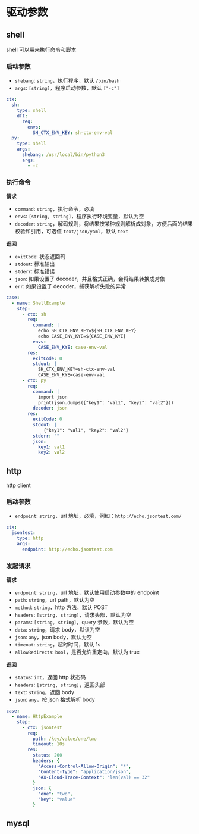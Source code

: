 # 驱动参数

## shell

shell 可以用来执行命令和脚本

### 启动参数

- `shebang`: `string`，执行程序，默认 `/bin/bash`
- `args`: `[string]`，程序启动参数，默认 `["-c"]`

```yaml
ctx:
  sh:
    type: shell
    dft:
      req:
        envs:
          SH_CTX_ENV_KEY: sh-ctx-env-val
  py:
    type: shell
    args:
      shebang: /usr/local/bin/python3
      args:
        - -c
```

### 执行命令

**请求**

- `command`: `string`，执行命令，必填
- `envs`: `[string, string]`，程序执行环境变量，默认为空
- `decoder`: `string`，解码规则，将结果按某种规则解析成对象，方便后面的结果校验和引用，可选值 `text/json/yaml`，默认 `text`

**返回**

- `exitCode`: 状态返回码
- `stdout`: 标准输出
- `stderr`: 标准错误
- `json`: 如果设置了 decoder，并且格式正确，会将结果转换成对象
- `err`: 如果设置了 decoder，捕获解析失败的异常

```yaml
case:
  - name: ShellExample
    step:
      - ctx: sh
        req:
          command: |
            echo SH_CTX_ENV_KEY=${SH_CTX_ENV_KEY}
            echo CASE_ENV_KYE=${CASE_ENV_KYE}
          envs:
            CASE_ENV_KYE: case-env-val
        res:
          exitCode: 0
          stdout: |
            SH_CTX_ENV_KEY=sh-ctx-env-val
            CASE_ENV_KYE=case-env-val
      - ctx: py
        req:
          command: |
            import json
            print(json.dumps({"key1": "val1", "key2": "val2"}))
          decoder: json
        res:
          exitCode: 0
          stdout: |
              {"key1": "val1", "key2": "val2"}
          stderr: ""
          json:
            key1: val1
            key2: val2
```

## http

http client

### 启动参数

- `endpoint`: `string`，url 地址，必填，例如：`http://echo.jsontest.com/`

```yaml
ctx:
  jsontest:
    type: http
    args:
      endpoint: http://echo.jsontest.com
```

### 发起请求

**请求**

- `endpoint`: `string`，url 地址，默认使用启动参数中的 endpoint
- `path`: `string`，url path，默认为空
- `method`: `string`，http 方法，默认 POST
- `headers`: `[string, string]`，请求头部，默认为空
- `params`: `[string, string]`，query 参数，默认为空
- `data`: `string`，请求 body，默认为空
- `json`: `any`，json body，默认为空
- `timeout`: `string`，超时时间，默认 1s
- `allowRedirects`: `bool`，是否允许重定向，默认为 true


**返回**

- `status`: `int`，返回 http 状态码
- `headers`: `[string, string]`，返回头部
- `text`: `string`，返回 body
- `json`: `any`，按 json 格式解析 body

```yaml
case:
  - name: HttpExample
    step:
      - ctx: jsontest
        req:
          path: /key/value/one/two
          timeout: 10s
        res:
          status: 200
          headers: {
            "Access-Control-Allow-Origin": "*",
            "Content-Type": "application/json",
            "#X-Cloud-Trace-Context": "len(val) == 32"
          }
          json: {
            "one": "two",
            "key": "value"
          }
```

## mysql
